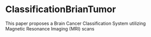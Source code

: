 # ClassificationBrianTumor
This paper proposes a Brain Cancer Classification System utilizing Magnetic Resonance Imaging (MRI) scans
